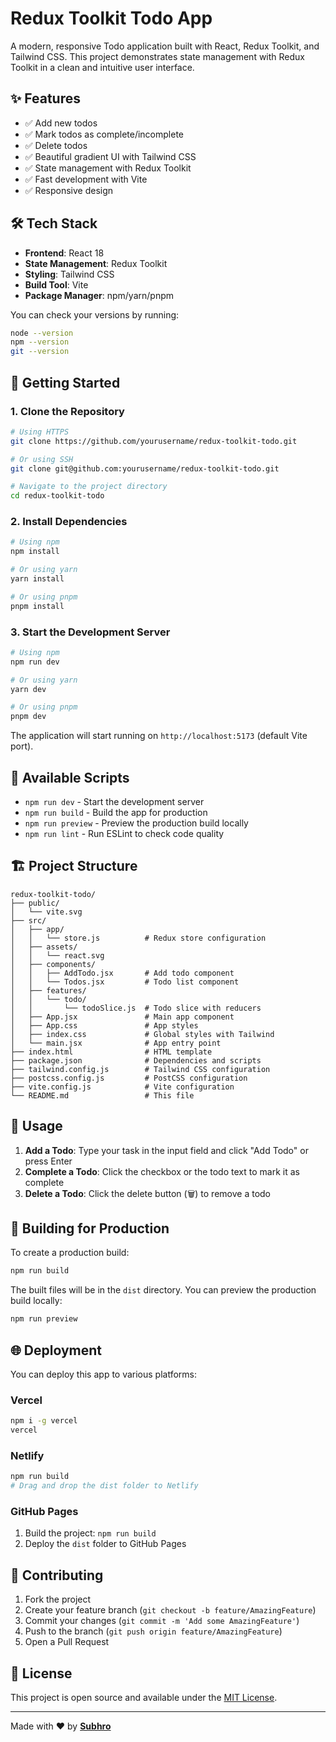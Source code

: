 # Redux Toolkit Todo App

A modern, responsive Todo application built with React, Redux Toolkit, and Tailwind CSS. This project demonstrates state management with Redux Toolkit in a clean and intuitive user interface.

## ✨ Features

- ✅ Add new todos
- ✅ Mark todos as complete/incomplete
- ✅ Delete todos
- ✅ Beautiful gradient UI with Tailwind CSS
- ✅ State management with Redux Toolkit
- ✅ Fast development with Vite
- ✅ Responsive design

## 🛠️ Tech Stack

- **Frontend**: React 18
- **State Management**: Redux Toolkit
- **Styling**: Tailwind CSS
- **Build Tool**: Vite
- **Package Manager**: npm/yarn/pnpm


You can check your versions by running:
```bash
node --version
npm --version
git --version
```

## 🚀 Getting Started

### 1. Clone the Repository

```bash
# Using HTTPS
git clone https://github.com/yourusername/redux-toolkit-todo.git

# Or using SSH
git clone git@github.com:yourusername/redux-toolkit-todo.git

# Navigate to the project directory
cd redux-toolkit-todo
```

### 2. Install Dependencies

```bash
# Using npm
npm install

# Or using yarn
yarn install

# Or using pnpm
pnpm install
```

### 3. Start the Development Server

```bash
# Using npm
npm run dev

# Or using yarn
yarn dev

# Or using pnpm
pnpm dev
```

The application will start running on `http://localhost:5173` (default Vite port).

## 📝 Available Scripts

- `npm run dev` - Start the development server
- `npm run build` - Build the app for production
- `npm run preview` - Preview the production build locally
- `npm run lint` - Run ESLint to check code quality

## 🏗️ Project Structure

```
redux-toolkit-todo/
├── public/
│   └── vite.svg
├── src/
│   ├── app/
│   │   └── store.js          # Redux store configuration
│   ├── assets/
│   │   └── react.svg
│   ├── components/
│   │   ├── AddTodo.jsx       # Add todo component
│   │   └── Todos.jsx         # Todo list component
│   ├── features/
│   │   └── todo/
│   │       └── todoSlice.js  # Todo slice with reducers
│   ├── App.jsx               # Main app component
│   ├── App.css               # App styles
│   ├── index.css             # Global styles with Tailwind
│   └── main.jsx              # App entry point
├── index.html                # HTML template
├── package.json              # Dependencies and scripts
├── tailwind.config.js        # Tailwind CSS configuration
├── postcss.config.js         # PostCSS configuration
├── vite.config.js            # Vite configuration
└── README.md                 # This file
```



## 📱 Usage

1. **Add a Todo**: Type your task in the input field and click "Add Todo" or press Enter
2. **Complete a Todo**: Click the checkbox or the todo text to mark it as complete
3. **Delete a Todo**: Click the delete button (🗑️) to remove a todo

## 🚀 Building for Production

To create a production build:

```bash
npm run build
```

The built files will be in the `dist` directory. You can preview the production build locally:

```bash
npm run preview
```

## 🌐 Deployment

You can deploy this app to various platforms:

### Vercel
```bash
npm i -g vercel
vercel
```

### Netlify
```bash
npm run build
# Drag and drop the dist folder to Netlify
```

### GitHub Pages
1. Build the project: `npm run build`
2. Deploy the `dist` folder to GitHub Pages

## 🤝 Contributing

1. Fork the project
2. Create your feature branch (`git checkout -b feature/AmazingFeature`)
3. Commit your changes (`git commit -m 'Add some AmazingFeature'`)
4. Push to the branch (`git push origin feature/AmazingFeature`)
5. Open a Pull Request

## 📄 License

This project is open source and available under the [MIT License](LICENSE).


---

Made with ❤️ by [**Subhro**](https://github.com/imSubhro)